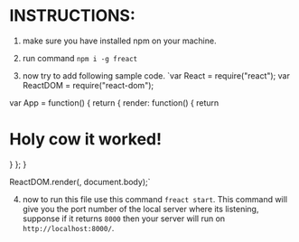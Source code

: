 # INSTRUCTIONS:
1. make sure you have installed npm on your machine.

2. run command `npm i -g freact`

3. now try to add following sample code.
`var React = require("react");
var ReactDOM = require("react-dom");
 
var App = function() {
  return {
    render: function() {
      return <h1>Holy cow it worked!</h1>
    }
  };
}
 
ReactDOM.render(<App />, document.body);`

4. now to run this file use this command `freact start`. This command will give you the port number of the local server where its listening, supponse if it returns `8000` then your server will run on `http://localhost:8000/`.

